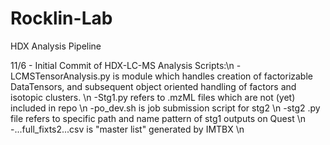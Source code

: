 # Rocklin-Lab
HDX Analysis Pipeline


11/6 - Initial Commit of HDX-LC-MS Analysis Scripts:\n
-LCMSTensorAnalysis.py is module which handles creation of factorizable DataTensors, and subsequent object oriented handling of factors and isotopic clusters. \n
-Stg1.py refers to .mzML files which are not (yet) included in repo \n
-po_dev.sh is job submission script for stg2 \n
-stg2 .py file refers to specific path and name pattern of stg1 outputs on Quest \n
-...full_fixts2...csv is "master list" generated by IMTBX \n
